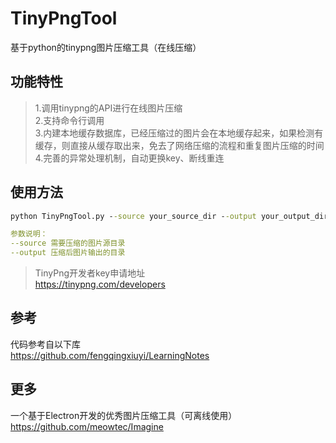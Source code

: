 # TinyPngTool
基于python的tinypng图片压缩工具（在线压缩）

## 功能特性
> 1.调用tinypng的API进行在线图片压缩  
> 2.支持命令行调用  
> 3.内建本地缓存数据库，已经压缩过的图片会在本地缓存起来，如果检测有缓存，则直接从缓存取出来，免去了网络压缩的流程和重复图片压缩的时间  
> 4.完善的异常处理机制，自动更换key、断线重连

## 使用方法
```cmd
python TinyPngTool.py --source your_source_dir --output your_output_dir
```

```yaml
参数说明：
--source 需要压缩的图片源目录
--output 压缩后图片输出的目录
```

> TinyPng开发者key申请地址  
> https://tinypng.com/developers


## 参考
代码参考自以下库  
https://github.com/fengqingxiuyi/LearningNotes

## 更多
一个基于Electron开发的优秀图片压缩工具（可离线使用）  
https://github.com/meowtec/Imagine
